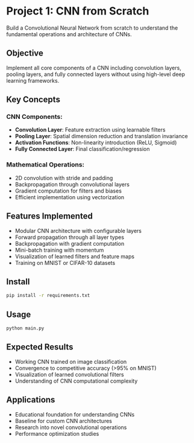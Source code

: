 # Project 1: CNN from Scratch

Build a Convolutional Neural Network from scratch to understand the fundamental operations and architecture of CNNs.

## Objective
Implement all core components of a CNN including convolution layers, pooling layers, and fully connected layers without using high-level deep learning frameworks.

## Key Concepts

### CNN Components:
- **Convolution Layer**: Feature extraction using learnable filters
- **Pooling Layer**: Spatial dimension reduction and translation invariance
- **Activation Functions**: Non-linearity introduction (ReLU, Sigmoid)
- **Fully Connected Layer**: Final classification/regression

### Mathematical Operations:
- 2D convolution with stride and padding
- Backpropagation through convolutional layers
- Gradient computation for filters and biases
- Efficient implementation using vectorization

## Features Implemented
- Modular CNN architecture with configurable layers
- Forward propagation through all layer types
- Backpropagation with gradient computation
- Mini-batch training with momentum
- Visualization of learned filters and feature maps
- Training on MNIST or CIFAR-10 datasets

## Install
```bash
pip install -r requirements.txt
```

## Usage
```bash
python main.py
```

## Expected Results
- Working CNN trained on image classification
- Convergence to competitive accuracy (>95% on MNIST)
- Visualization of learned convolutional filters
- Understanding of CNN computational complexity

## Applications
- Educational foundation for understanding CNNs
- Baseline for custom CNN architectures
- Research into novel convolutional operations
- Performance optimization studies
